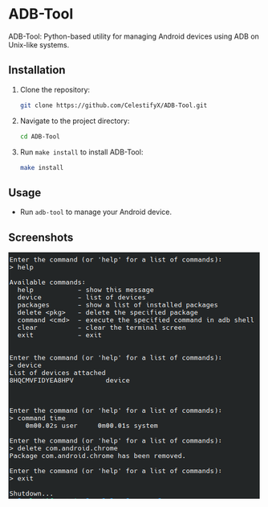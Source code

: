 # ADB-Tool

ADB-Tool: Python-based utility for managing Android devices using ADB on Unix-like systems.

## Installation

1. Clone the repository:
    ```bash
    git clone https://github.com/CelestifyX/ADB-Tool.git
    ```

2. Navigate to the project directory:
    ```bash
    cd ADB-Tool
    ```

3. Run `make install` to install ADB-Tool:
    ```bash
    make install
    ```

## Usage

- Run `adb-tool` to manage your Android device.

## Screenshots

![screenshot](screenshot.png)
